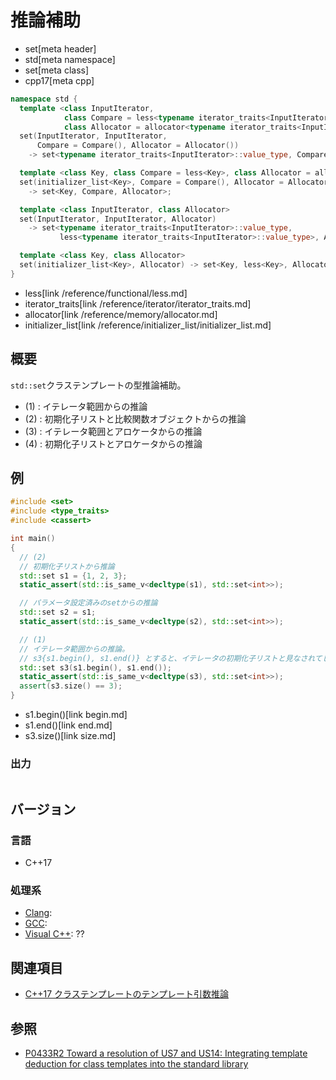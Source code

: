 # 推論補助
* set[meta header]
* std[meta namespace]
* set[meta class]
* cpp17[meta cpp]

```cpp
namespace std {
  template <class InputIterator,
            class Compare = less<typename iterator_traits<InputIterator>::value_type>,
            class Allocator = allocator<typename iterator_traits<InputIterator>::value_type>>
  set(InputIterator, InputIterator,
      Compare = Compare(), Allocator = Allocator())
    -> set<typename iterator_traits<InputIterator>::value_type, Compare, Allocator>; // (1)

  template <class Key, class Compare = less<Key>, class Allocator = allocator<Key>>
  set(initializer_list<Key>, Compare = Compare(), Allocator = Allocator())
    -> set<Key, Compare, Allocator>;                                                 // (2)

  template <class InputIterator, class Allocator>
  set(InputIterator, InputIterator, Allocator)
    -> set<typename iterator_traits<InputIterator>::value_type,
           less<typename iterator_traits<InputIterator>::value_type>, Allocator>;    // (3)

  template <class Key, class Allocator>
  set(initializer_list<Key>, Allocator) -> set<Key, less<Key>, Allocator>;           // (4)
}
```
* less[link /reference/functional/less.md]
* iterator_traits[link /reference/iterator/iterator_traits.md]
* allocator[link /reference/memory/allocator.md]
* initializer_list[link /reference/initializer_list/initializer_list.md]

## 概要
`std::set`クラステンプレートの型推論補助。

- (1) : イテレータ範囲からの推論
- (2) : 初期化子リストと比較関数オブジェクトからの推論
- (3) : イテレータ範囲とアロケータからの推論
- (4) : 初期化子リストとアロケータからの推論


## 例
```cpp example
#include <set>
#include <type_traits>
#include <cassert>

int main()
{
  // (2)
  // 初期化子リストから推論
  std::set s1 = {1, 2, 3};
  static_assert(std::is_same_v<decltype(s1), std::set<int>>);

  // パラメータ設定済みのsetからの推論
  std::set s2 = s1;
  static_assert(std::is_same_v<decltype(s2), std::set<int>>);

  // (1)
  // イテレータ範囲からの推論。
  // s3{s1.begin(), s1.end()} とすると、イテレータの初期化子リストと見なされてしまうので注意
  std::set s3(s1.begin(), s1.end());
  static_assert(std::is_same_v<decltype(s3), std::set<int>>);
  assert(s3.size() == 3);
}
```
* s1.begin()[link begin.md]
* s1.end()[link end.md]
* s3.size()[link size.md]

### 出力
```
```


## バージョン
### 言語
- C++17

### 処理系
- [Clang](/implementation.md#clang):
- [GCC](/implementation.md#gcc):
- [Visual C++](/implementation.md#visual_cpp): ??


## 関連項目
- [C++17 クラステンプレートのテンプレート引数推論](/lang/cpp17/type_deduction_for_class_templates.md)


## 参照
- [P0433R2 Toward a resolution of US7 and US14: Integrating template deduction for class templates into the standard library](http://www.open-std.org/jtc1/sc22/wg21/docs/papers/2017/p0433r2.html)

